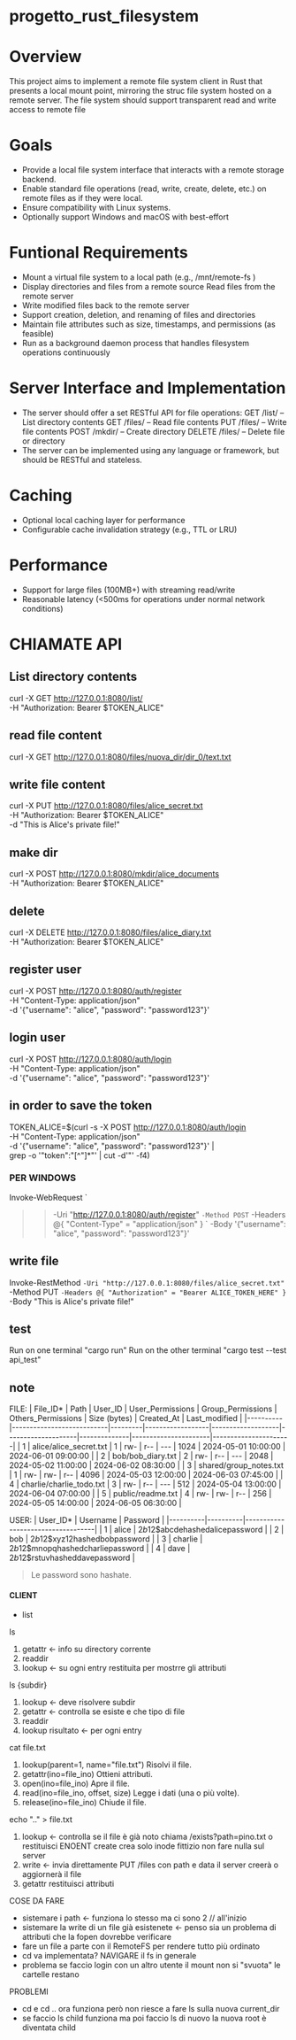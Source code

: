 # progetto_rust_filesystem

# Overview
This project aims to implement a remote file system client in Rust that presents a local mount point, mirroring the struc
file system hosted on a remote server. The file system should support transparent read and write access to remote file
# Goals
- Provide a local file system interface that interacts with a remote storage backend.
- Enable standard file operations (read, write, create, delete, etc.) on remote files as if they were local.
- Ensure compatibility with Linux systems.
- Optionally support Windows and macOS with best-effort 
# Funtional Requirements
- Mount a virtual file system to a local path (e.g., /mnt/remote-fs )
- Display directories and files from a remote source
Read files from the remote server
- Write modified files back to the remote server
- Support creation, deletion, and renaming of files and directories
- Maintain file attributes such as size, timestamps, and permissions (as feasible)
- Run as a background daemon process that handles filesystem operations continuously

# Server Interface and Implementation 
- The server should offer a set RESTful API for file operations:
GET /list/<path> – List directory contents
GET /files/<path> – Read file contents
PUT /files/<path> – Write file contents
POST /mkdir/<path> – Create directory
DELETE /files/<path> – Delete file or directory
- The server can be implemented using any language or framework, but should be RESTful and stateless.

# Caching
- Optional local caching layer for performance
- Configurable cache invalidation strategy (e.g., TTL or LRU)

# Performance
- Support for large files (100MB+) with streaming read/write
- Reasonable latency (<500ms for operations under normal network conditions)

# CHIAMATE API

## List directory contents
curl -X GET http://127.0.0.1:8080/list/ \
  -H "Authorization: Bearer $TOKEN_ALICE"

## read file content 
curl -X GET  http://127.0.0.1:8080/files/nuova_dir/dir_0/text.txt

## write file content
curl -X PUT http://127.0.0.1:8080/files/alice_secret.txt \
  -H "Authorization: Bearer $TOKEN_ALICE" \
  -d "This is Alice's private file!"

## make dir 
curl -X POST http://127.0.0.1:8080/mkdir/alice_documents \
  -H "Authorization: Bearer $TOKEN_ALICE"
  
## delete 
curl -X DELETE http://127.0.0.1:8080/files/alice_diary.txt \
  -H "Authorization: Bearer $TOKEN_ALICE"

## register user
curl -X POST http://127.0.0.1:8080/auth/register \
  -H "Content-Type: application/json" \
  -d '{"username": "alice", "password": "password123"}'

## login user
curl -X POST http://127.0.0.1:8080/auth/login \
  -H "Content-Type: application/json" \
  -d '{"username": "alice", "password": "password123"}'

## in order to save the token
TOKEN_ALICE=$(curl -s -X POST http://127.0.0.1:8080/auth/login \
  -H "Content-Type: application/json" \
  -d '{"username": "alice", "password": "password123"}' | \
  grep -o '"token":"[^"]*"' | cut -d'"' -f4)


  ### PER WINDOWS 
  Invoke-WebRequest `
>>   -Uri "http://127.0.0.1:8080/auth/register" `
>>   -Method POST `
>>   -Headers @{ "Content-Type" = "application/json" } `
>>   -Body '{"username": "alice", "password": "password123"}'
## write file
Invoke-RestMethod `
  -Uri "http://127.0.0.1:8080/files/alice_secret.txt" `
  -Method PUT `
  -Headers @{ "Authorization" = "Bearer ALICE_TOKEN_HERE" } `
  -Body "This is Alice's private file!"


  

## test
Run on one terminal "cargo run"
Run on the other terminal "cargo test --test api_test"



## note
FILE:
| File_ID* | Path                      | User_ID | User_Permissions | Group_Permissions | Others_Permissions | Size (bytes) | Created_At           | Last_modified         |
|----------|---------------------------|---------|------------------|-------------------|--------------------|--------------|----------------------|----------------------|
| 1        | alice/alice_secret.txt    | 1       | rw-              | r--               | ---                | 1024         | 2024-05-01 10:00:00  | 2024-06-01 09:00:00  |
| 2        | bob/bob_diary.txt         | 2       | rw-              | r--               | ---                | 2048         | 2024-05-02 11:00:00  | 2024-06-02 08:30:00  |
| 3        | shared/group_notes.txt    | 1       | rw-              | rw-               | r--                | 4096         | 2024-05-03 12:00:00  | 2024-06-03 07:45:00  |
| 4        | charlie/charlie_todo.txt  | 3       | rw-              | r--               | ---                | 512          | 2024-05-04 13:00:00  | 2024-06-04 07:00:00  |
| 5        | public/readme.txt         | 4       | rw-              | rw-               | r--                | 256          | 2024-05-05 14:00:00  | 2024-06-05 06:30:00  |

USER:
| User_ID* | Username | Password                          |
|----------|----------|-----------------------------------|
| 1        | alice    | $2b$12$abcdehashedalicepassword   |
| 2        | bob      | $2b$12$xyz12hashedbobpassword     |
| 3        | charlie  | $2b$12$mnopqhashedcharliepassword |
| 4        | dave     | $2b$12$rstuvhasheddavepassword    |

> Le password sono hashate.




#### CLIENT

- list

ls 
1. getattr <- info su directory corrente
2. readdir 
3. lookup <- su ogni entry restituita per mostrre gli attributi

ls {subdir}
1. lookup <- deve risolvere subdir 
2. getattr <- controlla se esiste e che tipo di file 
3. readdir 
4. lookup risultato <- per ogni entry

cat file.txt

1.	lookup(parent=1, name="file.txt")	Risolvi il file.
2.	getattr(ino=file_ino)	Ottieni attributi.
3.	open(ino=file_ino)	Apre il file.
4.	read(ino=file_ino, offset, size)	Legge i dati (una o più volte).
5.	release(ino=file_ino)	Chiude il file.

echo ".." > file.txt
1. lookup	<- controlla se il file è già noto	chiama /exists?path=pino.txt o restituisci ENOENT
create	crea solo inode fittizio	non fare nulla sul server
2. write	<- invia direttamente PUT /files con path e data	il server creerà o aggiornerà il file
3. getattr	restituisci attributi 

COSE DA FARE 
- sistemare i path <- funziona lo stesso ma ci sono 2 // all'inizio
- sistemare la write di un file già esistenete <- penso sia un problema di attributi che la fopen dovrebbe verificare
- fare un file a parte con il RemoteFS per rendere tutto più ordinato
- cd va implementata? NAVIGARE il fs in generale
- problema se faccio login con un altro utente il mount non si "svuota" le cartelle restano 

PROBLEMI 
- cd e cd .. ora funziona però non riesce a fare ls sulla nuova current_dir
- se faccio ls child funziona ma poi faccio ls di nuovo la nuova root è diventata child
